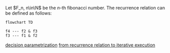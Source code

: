 
Let $F_n, n\in\N$ be the $n$-th fibonacci number. The recurrence relation can be defined as follows:



```mermaid
flowchart TD

f4 --- f2 & f3
f3 --- f1 & f2
```



[decision parametrization](https://www.youtube.com/watch?v=gK8KmTDtX8E)
[from recurrence relation to iterative execution](https://www.youtube.com/watch?v=NA7u5GTh6fw)

